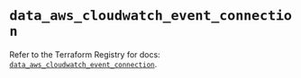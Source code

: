 # `data_aws_cloudwatch_event_connection`

Refer to the Terraform Registry for docs: [`data_aws_cloudwatch_event_connection`](https://registry.terraform.io/providers/hashicorp/aws/6.3.0/docs/data-sources/cloudwatch_event_connection).
